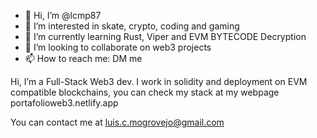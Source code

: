 - 👋 Hi, I’m @lcmp87
- 👀 I’m interested in skate, crypto, coding and gaming
- 🌱 I’m currently learning Rust, Viper and EVM BYTECODE Decryption
- 💞️ I’m looking to collaborate on web3 projects
- 📫 How to reach me: DM me

Hi, I’m a Full-Stack Web3 dev. I work in solidity and deployment on EVM compatible blockchains, you can check my stack at my webpage portafolioweb3.netlify.app

You can contact me at luis.c.mogrovejo@gmail.com



